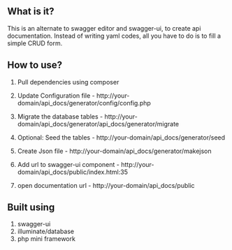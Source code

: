 What is it?
-----------
This is an alternate to swagger editor and swagger-ui, to create api documentation. Instead of writing yaml codes,
all you have to do is to fill a simple CRUD form.

How to use?
-----------

1. Pull dependencies using composer

2. Update Configuration file -
        http://your-domain/api_docs/generator/config/config.php

3. Migrate the database tables -
        http://your-domain/api_docs/generator/api_docs/generator/migrate

4.  Optional: Seed the tables -
        http://your-domain/api_docs/generator/seed

5. Create Json file -
        http://your-domain/api_docs/generator/makejson

6. Add url to swagger-ui component -
        http://your-domain/api_docs/public/index.html:35

7. open documentation url -
        http://your-domain/api_docs/public

Built using
-----------
1. swagger-ui
2. illuminate/database
3. php mini framework
